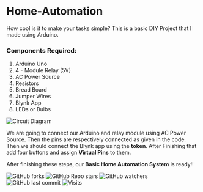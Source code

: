 # Home-Automation

How cool is it to make your tasks simple? This is a basic DIY Project that I made using Arduino. 

### Components Required:
1. Arduino Uno
2. 4 - Module Relay (5V)
3. AC Power Source
4. Resistors
5. Bread Board
6. Jumper Wires
7. Blynk App
8. LEDs or Bulbs

![**Circuit Diagram**](https://user-images.githubusercontent.com/62557178/116593878-33ade400-a93f-11eb-87d6-5f2460c9b6cf.png)

We are going to connect our Arduino and relay module using AC Power Source. Then the pins are respectively connected as given in the code. Then we should connect the Blynk app using the **token**. After Finishing that add four buttons and assign **Virtual Pins** to them. 

After finishing these steps, our **Basic Home Automation System** is ready!!

![GitHub forks](https://img.shields.io/github/forks/KarthikMothiki/Basic-Home-Automation?logo=Forks&style=social)
![GitHub Repo stars](https://img.shields.io/github/stars/KarthikMothiki/Basic-Home-Automation?style=social)
![GitHub watchers](https://img.shields.io/github/watchers/KarthikMothiki/Basic-Home-Automation?logo=Watchers&?style=social)
![GitHub last commit](https://img.shields.io/github/last-commit/KarthikMothiki/Basic-Home-Automation?style=plastic&logo=appveyor)
![Visits](http://estruyf-github.azurewebsites.net/api/VisitorHit?user=KarthikMothikis&repo=Music-Player-GUI-visitors-badge&countColorcountColor&countColor=%237B1E7A?style=social)
